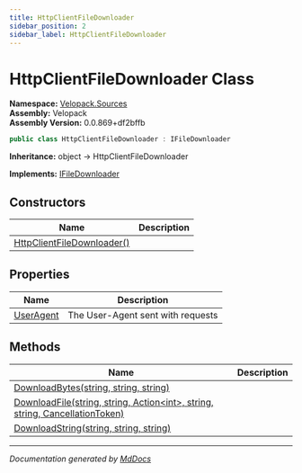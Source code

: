 ```yaml
---
title: HttpClientFileDownloader
sidebar_position: 2
sidebar_label: HttpClientFileDownloader
---
```

<!--  
  <auto-generated>   
    The contents of this file were generated by a tool.  
    Changes to this file may be list if the file is regenerated  
  </auto-generated>   
-->

# HttpClientFileDownloader Class

**Namespace:** [Velopack.Sources](../index.md)  
**Assembly:** Velopack  
**Assembly Version:** 0.0.869+df2bffb

```csharp
public class HttpClientFileDownloader : IFileDownloader
```

**Inheritance:** object → HttpClientFileDownloader

**Implements:** [IFileDownloader](../IFileDownloader/index.md)

## Constructors

| Name                                                | Description |
| --------------------------------------------------- | ----------- |
| [HttpClientFileDownloader()](constructors/index.md) |             |

## Properties

| Name                                 | Description                        |
| ------------------------------------ | ---------------------------------- |
| [UserAgent](properties/UserAgent.md) | The User\-Agent sent with requests |

## Methods

| Name                                                                                                      | Description |
| --------------------------------------------------------------------------------------------------------- | ----------- |
| [DownloadBytes(string, string, string)](methods/DownloadBytes.md)                                         |             |
| [DownloadFile(string, string, Action\<int\>, string, string, CancellationToken)](methods/DownloadFile.md) |             |
| [DownloadString(string, string, string)](methods/DownloadString.md)                                       |             |

___

*Documentation generated by [MdDocs](https://github.com/ap0llo/mddocs)*
